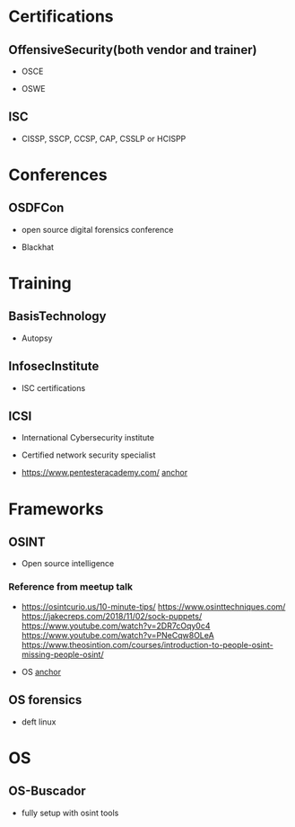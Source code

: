 
# Certifications  

## OffensiveSecurity(both vendor and trainer)   

* OSCE   

* OSWE   

## ISC   

* CISSP, SSCP, CCSP, CAP, CSSLP or HCISPP   

# Conferences  

## OSDFCon   

* open source digital forensics conference   

* Blackhat   

# Training  

## BasisTechnology   

* Autopsy   

## InfosecInstitute   

* ISC certifications   

## ICSI   

* International Cybersecurity institute   

* Certified network security specialist   

* https://www.pentesteracademy.com/ [anchor](https://www.pentesteracademy.com/ "anchor")  

# Frameworks  

## OSINT   

* Open source intelligence   

### Reference from meetup talk   

* https://osintcurio.us/10-minute-tips/  https://www.osinttechniques.com/  https://jakecreps.com/2018/11/02/sock-puppets/  https://www.youtube.com/watch?v=2DR7cOqy0c4  https://www.youtube.com/watch?v=PNeCqw8OLeA  https://www.theosintion.com/courses/introduction-to-people-osint-missing-people-osint/   

* OS [anchor](xmind:#0dsrpbqgq6v3vh1kedn1t0gbl3 "anchor")  

## OS forensics   

* deft linux   

# OS  

## OS-Buscador   

* fully setup with osint tools   
